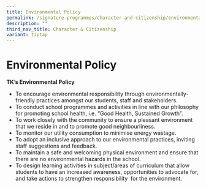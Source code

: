 ```yaml
---
title: Environmental Policy
permalink: /signature-programmes/character-and-citizenship/environmental-policy/
description: ""
third_nav_title: Character & Citizenship
variant: tiptap
---
```

# Environmental Policy
**TK’s Environmental Policy**

*   To encourage environmental responsibility through environmentally-friendly practices amongst our students, staff and stakeholders.
*   To conduct school programmes and activities in line with our philosophy for promoting school health, i.e. “Good Health, Sustained Growth”.
*   To work closely with the community to ensure a pleasant environment that we reside in and to promote good neighbourliness.
*   To monitor our utility consumption to minimise energy wastage.
*   To adopt an inclusive approach to our environmental practices, inviting staff suggestions and feedback.
*   To maintain a safe and welcoming physical environment and ensure that there are no environmental hazards in the school.
*   To design learning activities in subject/areas of curriculum that allow students to have an increased awareness, opportunities to advocate for, and take actions to strengthen responsibility  for the environment.
